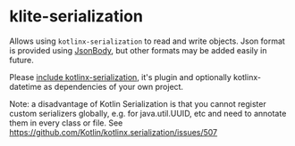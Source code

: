 # klite-serialization

Allows using `kotlinx-serialization` to read and write objects.
Json format is provided using [JsonBody](src/JsonBody.kt), but other formats may be added easily in future.

Please [include kotlinx-serialization](build.gradle.kts), it's plugin and optionally kotlinx-datetime as
dependencies of your own project.

Note: a disadvantage of Kotlin Serialization is that you cannot register custom serializers globally, e.g.
for java.util.UUID, etc and need to annotate them in every class or file.
See https://github.com/Kotlin/kotlinx.serialization/issues/507
